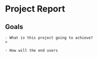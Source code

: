 # Project Report


## Goals

```
- What is this project going to achieve?
>  

- How will the end users  
```

